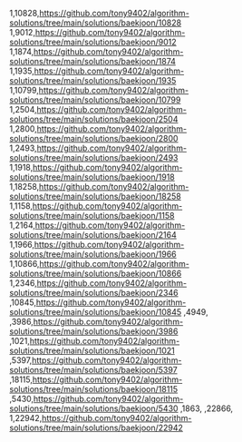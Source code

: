 1,10828,https://github.com/tony9402/algorithm-solutions/tree/main/solutions/baekjoon/10828
1,9012,https://github.com/tony9402/algorithm-solutions/tree/main/solutions/baekjoon/9012
1,1874,https://github.com/tony9402/algorithm-solutions/tree/main/solutions/baekjoon/1874
1,1935,https://github.com/tony9402/algorithm-solutions/tree/main/solutions/baekjoon/1935
1,10799,https://github.com/tony9402/algorithm-solutions/tree/main/solutions/baekjoon/10799
1,2504,https://github.com/tony9402/algorithm-solutions/tree/main/solutions/baekjoon/2504
1,2800,https://github.com/tony9402/algorithm-solutions/tree/main/solutions/baekjoon/2800
1,2493,https://github.com/tony9402/algorithm-solutions/tree/main/solutions/baekjoon/2493
1,1918,https://github.com/tony9402/algorithm-solutions/tree/main/solutions/baekjoon/1918
1,18258,https://github.com/tony9402/algorithm-solutions/tree/main/solutions/baekjoon/18258
1,1158,https://github.com/tony9402/algorithm-solutions/tree/main/solutions/baekjoon/1158
1,2164,https://github.com/tony9402/algorithm-solutions/tree/main/solutions/baekjoon/2164
1,1966,https://github.com/tony9402/algorithm-solutions/tree/main/solutions/baekjoon/1966
1,10866,https://github.com/tony9402/algorithm-solutions/tree/main/solutions/baekjoon/10866
1,2346,https://github.com/tony9402/algorithm-solutions/tree/main/solutions/baekjoon/2346
,10845,https://github.com/tony9402/algorithm-solutions/tree/main/solutions/baekjoon/10845
,4949,
,3986,https://github.com/tony9402/algorithm-solutions/tree/main/solutions/baekjoon/3986
,1021,https://github.com/tony9402/algorithm-solutions/tree/main/solutions/baekjoon/1021
,5397,https://github.com/tony9402/algorithm-solutions/tree/main/solutions/baekjoon/5397
,18115,https://github.com/tony9402/algorithm-solutions/tree/main/solutions/baekjoon/18115
,5430,https://github.com/tony9402/algorithm-solutions/tree/main/solutions/baekjoon/5430
,1863,
,22866,
1,22942,https://github.com/tony9402/algorithm-solutions/tree/main/solutions/baekjoon/22942
